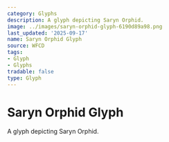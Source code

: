 ```yaml
---
category: Glyphs
description: A glyph depicting Saryn Orphid.
image: ../images/saryn-orphid-glyph-6190d89a98.png
last_updated: '2025-09-17'
name: Saryn Orphid Glyph
source: WFCD
tags:
- Glyph
- Glyphs
tradable: false
type: Glyph
---
```


# Saryn Orphid Glyph

A glyph depicting Saryn Orphid.

